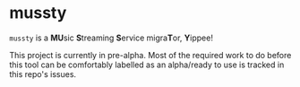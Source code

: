 # mussty

`mussty` is a **MU**sic **S**treaming **S**ervice migra**T**or, **Y**ippee!

This project is currently in pre-alpha. Most of the required work to do before this tool can be comfortably labelled as an alpha/ready to use is tracked in this repo's issues.







